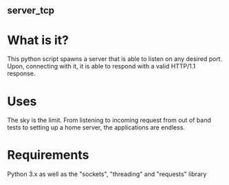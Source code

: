 ## server_tcp

# What is it?

This python script spawns a server that is able to listen on any desired port. Upon, connecting with it, it is able to respond with a valid HTTP/1.1 response.

# Uses

The sky is the limit. From listening to incoming request from out of band tests to setting up a home server, the applications are endless.

# Requirements

Python 3.x as well as the "sockets", "threading" and "requests" library
